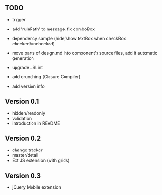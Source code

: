 ## TODO

* trigger
* add 'rulePath' to message, fix comboBox
* dependency sample (hide/show textBox when checkBox checked/unchecked)

* move parts of design.md into component's source files, add it automatic generation
* upgrade JSLint
* add crunching (Closure Compiler)
* add version info


## Version 0.1

* hidden/readonly
* validation
* introduction in README

## Version 0.2

* change tracker
* master/detail
* Ext JS extension (with grids)

## Version 0.3

* jQuery Mobile extension

